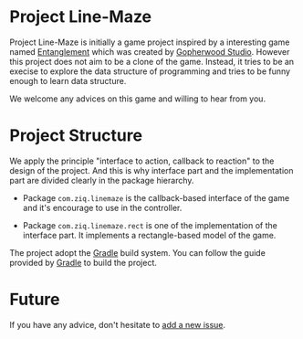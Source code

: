 Project Line-Maze
=========

Project Line-Maze is initially a game project inspired by a interesting game named [Entanglement][1] which was created by [Gopherwood Studio][2]. However this project does not aim to be a clone of the game. Instead, it tries to be an execise to explore the data structure of programming and tries to be funny enough to learn data structure.

We welcome any advices on this game and willing to hear from you.

Project Structure
=========

We apply the principle "interface to action, callback to reaction" to the design of the project. And this is why interface part and the implementation part are divided clearly in the package hierarchy.

 * Package `com.ziq.linemaze` is the callback-based interface of the game and it's encourage to use in the controller. 

 * Package `com.ziq.linemaze.rect` is one of the implementation of the interface part. It implements a rectangle-based model of the game.

The project adopt the [Gradle][3] build system. You can follow the guide provided by [Gradle][3] to build the project.

Future
=========

If you have any advice, don't hesitate to [add a new issue](https://github.com/yfwz100/line-maze/issues).

[1]: http://entanglement.gopherwoodstudios.com/ "Entanglement Game"
[2]: http://gopherwoodstudios.com "Gopherwood Studio"
[3]: http://www.gradle.org "Gradle build system"

